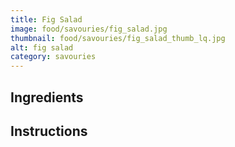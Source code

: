 ```yaml
---
title: Fig Salad
image: food/savouries/fig_salad.jpg
thumbnail: food/savouries/fig_salad_thumb_lq.jpg
alt: fig salad
category: savouries
---
```


## Ingredients

## Instructions
